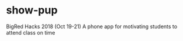 # show-pup

BigRed Hacks 2018 (Oct 19-21)
A phone app for motivating students to attend class on time
